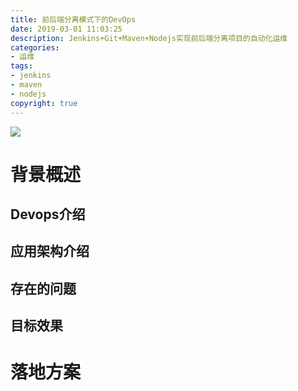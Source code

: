 ```yaml
---
title: 前后端分离模式下的DevOps
date: 2019-03-01 11:03:25
description: Jenkins+Git+Maven+Nodejs实现前后端分离项目的自动化运维
categories: 
- 运维
tags: 
- jenkins
- maven
- nodejs
copyright: true
---
```


![](http://pnb4x7vrc.bkt.clouddn.com/2019-03-01-home-pic.jpg)
<!-- more -->

# 背景概述

## Devops介绍

## 应用架构介绍
## 存在的问题
## 目标效果

# 落地方案